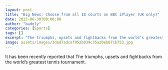 ```yaml
---
layout: post
title: "Big News: Choose from all 18 courts on BBC iPlayer (UK only)"
date: 2025-06-30T00:00:00
author: "badely"
categories: [Sports]
tags: []
excerpt: "The triumphs, upsets and fightbacks from the world’s greatest tennis tournament."
image: assets/images/3dad7adcaf952b039c35a20eb071b753.jpg
---
```


It has been recently reported that The triumphs, upsets and fightbacks from the world’s greatest tennis tournament.

